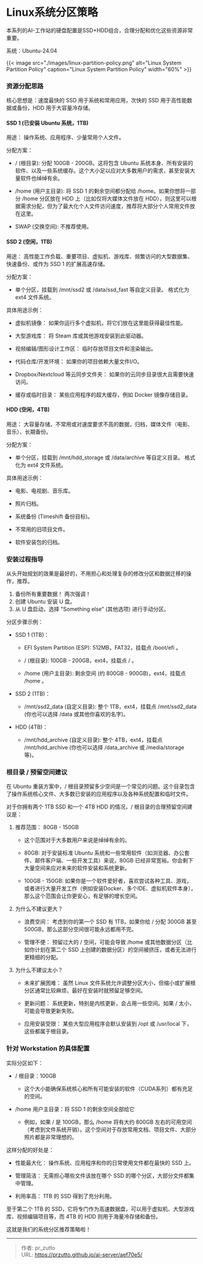 # Linux系统分区策略


本系列的AI-工作站的硬盘配置是SSD+HDD组合，合理分配和优化这些资源非常重要。

系统：Ubuntu-24.04

<!--more-->

{{< image src="./images/linux-partition-policy.png" alt="Linux System Partition Policy" caption="Linux System Partition Policy" width="60%" >}}

### 资源分配思路

核心思想是：速度最快的 SSD 用于系统和常用应用，次快的 SSD 用于高性能数据或备份，HDD 用于大容量冷存储。

#### SSD 1 (已安装 Ubuntu 系统，1TB)

用途： 操作系统、应用程序、少量常用个人文件。

分配方案：

- / (根目录): 分配 100GB - 200GB。这将包含 Ubuntu 系统本身、所有安装的软件、以及一些系统缓存。这个大小足以应对大多数用户的需求，甚至安装大量软件也绰绰有余。

- /home (用户主目录): 将 SSD 1 的剩余空间都分配给 /home。如果你想将一部分 /home 分区放在 HDD 上（比如仅将大媒体文件放在 HDD），则这里可以根据需求分配，但为了最大化个人文件访问速度，推荐将大部分个人常用文件放在这里。

- SWAP (交换空间): 不推荐使用。

#### SSD 2 (空闲，1TB)

用途： 高性能工作负载、重要项目、虚拟机、游戏库、频繁访问的大型数据集、快速备份、或作为 SSD 1 的扩展高速存储。

分配方案：

- 单个分区，挂载到 /mnt/ssd2 或 /data/ssd_fast 等自定义目录。 格式化为 ext4 文件系统。

具体用途示例：

- 虚拟机镜像： 如果你运行多个虚拟机，将它们放在这里能获得最佳性能。

- 大型游戏库： 将 Steam 库或其他游戏安装到此驱动器。

- 视频编辑/图形设计工作区： 临时存放项目文件和渲染输出。

- 代码仓库/开发环境： 如果你的项目依赖大量文件I/O。

- Dropbox/Nextcloud 等云同步文件夹： 如果你的云同步目录很大且需要快速访问。

- 缓存或临时目录： 某些应用程序的超大缓存，例如 Docker 镜像存储目录。

#### HDD (空闲，4TB)

用途： 大容量存储，不常用或对速度要求不高的数据，归档，媒体文件（电影、音乐）、长期备份。

分配方案：

- 单个分区，挂载到 /mnt/hdd_storage 或 /data/archive 等自定义目录。 格式化为 ext4 文件系统。

具体用途示例：

- 电影、电视剧、音乐库。

- 照片归档。

- 系统备份 (Timeshift 备份目标)。

- 不常用的旧项目文件。

- 软件安装包的归档。


### 安装过程指导

从头开始规划的效果是最好的，不用担心和处理复杂的修改分区和数据迁移的操作，推荐。

1. 备份所有重要数据！ 两次强调！
2. 创建 Ubuntu 安装 U 盘。
3. 从 U 盘启动，选择 "Something else" (其他选项) 进行手动分区。

分区步骤示例：

- SSD 1 (1TB)：

  - EFI System Partition (ESP): 512MB，FAT32，挂载点 /boot/efi 。

  - / (根目录): 100GB - 200GB，ext4，挂载点 / 。

  - /home (用户主目录): 剩余空间 (约 800GB - 900GB)，ext4，挂载点 /home 。


- SSD 2 (1TB)：

  - /mnt/ssd2_data (自定义目录): 整个 1TB，ext4，挂载点 /mnt/ssd2_data (你也可以选择 /data 或其他你喜欢的名字)。

- HDD (4TB)：

  - /mnt/hdd_archive (自定义目录): 整个 4TB，ext4，挂载点 /mnt/hdd_archive (你也可以选择 /data_archive 或 /media/storage 等)。


### 根目录 / 预留空间建议

在 Ubuntu 重装方案中，/ 根目录预留多少空间是一个常见的问题。这个目录包含了操作系统核心文件、大多数已安装的应用程序以及各种系统配置和临时文件。

对于你拥有两个 1TB SSD 和一个 4TB HDD 的情况，/ 根目录的合理预留空间建议是：

1. 推荐范围： 80GB - 150GB

    - 这个范围对于大多数用户来说是绰绰有余的。

    - 80GB: 对于安装标准 Ubuntu 系统和一些常用软件（如浏览器、办公套件、邮件客户端、一些开发工具）来说，80GB 已经非常宽裕。你会剩下大量空间来应对未来的软件安装和系统更新。

    - 100GB - 150GB: 如果你是一个软件爱好者，喜欢尝试各种工具、游戏，或者进行大量开发工作（例如安装Docker、多个IDE、虚拟机软件本身），那么这个范围会让你更安心，有足够的增长空间。

2. 为什么不建议更大？

    - 浪费空间： 考虑到你的第一个 SSD 有 1TB，如果你给 / 分配 300GB 甚至 500GB，那么这部分空间很可能永远都用不完。

    - 管理不便： 预留过大的 / 空间，可能会导致 /home 或其他数据分区（比如你计划在第二个 SSD 上创建的数据分区）的空间被挤压，或者无法进行更精细的分配。

3. 为什么不建议太小？

    - 未来扩展困难： 虽然 Linux 文件系统允许调整分区大小，但缩小或扩展根分区通常比较麻烦，最好在安装时就预留足够空间。

    - 更新问题： 系统更新，特别是内核更新，会占用一些空间。如果 / 太小，可能会导致更新失败。

    - 应用安装受限： 某些大型应用程序会默认安装到 /opt 或 /usr/local 下，这些都属于根目录。


### 针对 Workstation 的具体配置

实际分区如下：

- / 根目录：100GB

  - 这个大小能确保系统核心和所有可能安装的软件（CUDA系列）都有充足的空间。

- /home 用户主目录：将 SSD 1 的剩余空间全部给它

  - 例如，如果 / 是 100GB，那么 /home 将有大约 800GB 左右的可用空间（考虑到文件系统开销）。这个空间对于存放常用文档、项目文件、大部分照片都是非常理想的。

这样分配的好处是：

- 性能最大化： 操作系统、应用程序和你的日常使用文件都在最快的 SSD 上。

- 管理简洁： 无需担心哪些文件该放在哪个 SSD 的哪个分区，大部分文件都集中管理。

- 利用率高： 1TB 的 SSD 得到了充分利用。

至于第二个 1TB 的 SSD，它将专门作为高速数据盘，可以用于虚拟机、大型游戏库、视频编辑项目等，而 4TB 的 HDD 则用于海量冷存储和备份。

这就是我们的系统分区推荐策略啦！


---

> 作者: pr_zutto  
> URL: https://przutto.github.io/ai-server/aef70e5/  

